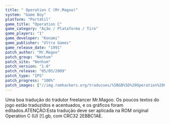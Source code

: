 ```yaml
---
title: " Operation C (Mr.Magoo)"
system: "Game Boy"
platform: "Portátil"
game_title: "Operation C"
game_category: "Ação / Plataforma / Tiro"
game_players: "1"
game_developer: "Konami"
game_publisher: "Ultra Games"
game_release_date: "1991"
patch_author: "Mr.Magoo"
patch_group: "Nenhum"
patch_site: "Nenhum"
patch_version: "1.0"
patch_release: "05/05/2009"
patch_type: "IPS"
patch_progress: "100%"
patch_images: ["//img.romhackers.org/traducoes/%5BGB%5D%20Operation%20C%20-%20Mr.Magoo%20-%201.png","//img.romhackers.org/traducoes/%5BGB%5D%20Operation%20C%20-%20Mr.Magoo%20-%202.png","//img.romhackers.org/traducoes/%5BGB%5D%20Operation%20C%20-%20Mr.Magoo%20-%203.png"]
---
```

Uma boa tradução do tradutor freelancer Mr.Magoo. Os poucos textos do jogo estão traduzidos e acentuados, e os gráficos foram editados.ATENÇÃO:Esta tradução deve ser aplicada na ROM original Operation C (U) [!].gb, com CRC32 2EBBC1AE.